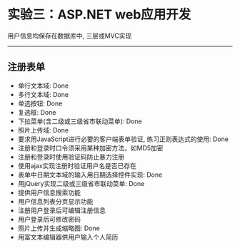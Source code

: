 
实验三：ASP.NET web应用开发
============

用户信息均保存在数据库中, 三层或MVC实现

----

注册表单
---

* 单行文本域: Done
* 多行文本域: Done
* 单选按钮: Done
* 复选框: Done
* 下拉菜单(含二级或三级省市联动菜单): Done
* 照片上传域: Done
* 要求用JavaScript进行必要的客户端表单验证, 练习正则表达式的使用: Done
* 注册和登录时口令须采用某种加密方法，如MD5加密
* 注册和登录时使用验证码防止暴力注册
* 使用ajax实现注册时验证用户名是否已存在
* 表单中日期文本域的输入用日期选择控件实现: Done
* 用jQuery实现二级或三级省市联动菜单: Done
* 提供用户信息搜索功能
* 用户信息列表分页显示功能
* 注册用户登录后可编辑注册信息
* 用户登录后可修改密码
* 照片上传并生成缩略图: Done
* 用富文本编辑器供用户输入个人简历
